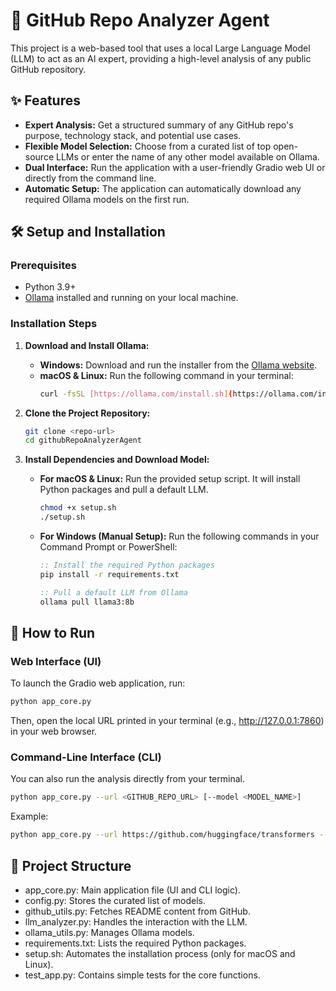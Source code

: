 # 🤖 GitHub Repo Analyzer Agent

This project is a web-based tool that uses a local Large Language Model (LLM) to act as an AI expert, providing a high-level analysis of any public GitHub repository.

## ✨ Features

-   **Expert Analysis:** Get a structured summary of any GitHub repo's purpose, technology stack, and potential use cases.
-   **Flexible Model Selection:** Choose from a curated list of top open-source LLMs or enter the name of any other model available on Ollama.
-   **Dual Interface:** Run the application with a user-friendly Gradio web UI or directly from the command line.
-   **Automatic Setup:** The application can automatically download any required Ollama models on the first run.

## 🛠️ Setup and Installation

### Prerequisites

-   Python 3.9+
-   [Ollama](https://ollama.com/) installed and running on your local machine.

### Installation Steps

1.  **Download and Install Ollama:**
    -   **Windows:** Download and run the installer from the [Ollama website](https://ollama.com/).
    -   **macOS & Linux:** Run the following command in your terminal:
        ```bash
        curl -fsSL [https://ollama.com/install.sh](https://ollama.com/install.sh) | sh
        ```

2.  **Clone the Project Repository:**
    ```bash
    git clone <repo-url>
    cd githubRepoAnalyzerAgent
    ```

3.  **Install Dependencies and Download Model:**
    -   **For macOS & Linux:**
        Run the provided setup script. It will install Python packages and pull a default LLM.
        ```bash
        chmod +x setup.sh
        ./setup.sh
        ```
    -   **For Windows (Manual Setup):**
        Run the following commands in your Command Prompt or PowerShell:
        ```cmd
        :: Install the required Python packages
        pip install -r requirements.txt

        :: Pull a default LLM from Ollama
        ollama pull llama3:8b

## 🚀 How to Run

### Web Interface (UI)

To launch the Gradio web application, run:
```bash
python app_core.py
```

Then, open the local URL printed in your terminal (e.g., http://127.0.0.1:7860) in your web browser.

### Command-Line Interface (CLI)
You can also run the analysis directly from your terminal.
```bash
python app_core.py --url <GITHUB_REPO_URL> [--model <MODEL_NAME>]
```
Example: 
```bash
python app_core.py --url https://github.com/huggingface/transformers --model gpt-oss:20b
```

## 📁 Project Structure
- app_core.py: Main application file (UI and CLI logic).
- config.py: Stores the curated list of models.
- github_utils.py: Fetches README content from GitHub.
- llm_analyzer.py: Handles the interaction with the LLM.
- ollama_utils.py: Manages Ollama models.
- requirements.txt: Lists the required Python packages.
- setup.sh: Automates the installation process (only for macOS and Linux).
- test_app.py: Contains simple tests for the core functions.

